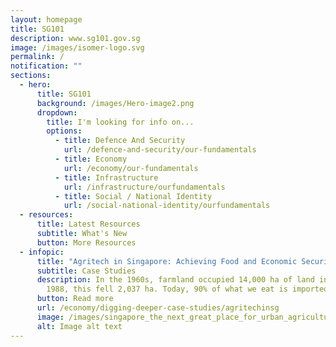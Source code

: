```yaml
---
layout: homepage
title: SG101
description: www.sg101.gov.sg
image: /images/isomer-logo.svg
permalink: /
notification: ""
sections:
  - hero:
      title: SG101
      background: /images/Hero-image2.png
      dropdown:
        title: I'm looking for info on...
        options:
          - title: Defence And Security
            url: /defence-and-security/our-fundamentals
          - title: Economy
            url: /economy/our-fundamentals
          - title: Infrastructure
            url: /infrastructure/ourfundamentals
          - title: Social / National Identity
            url: /social-national-identity/ourfundamentals
  - resources:
      title: Latest Resources
      subtitle: What's New
      button: More Resources
  - infopic:
      title: "Agritech in Singapore: Achieving Food and Economic Security"
      subtitle: Case Studies
      description: In the 1960s, farmland occupied 14,000 ha of land in Singapore. By
        1988, this fell 2,037 ha. Today, 90% of what we eat is imported…
      button: Read more
      url: /economy/digging-deeper-case-studies/agritechinsg
      image: /images/singapore_the_next_great_place_for_urban_agriculture_01.jpeg
      alt: Image alt text
---
```

